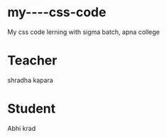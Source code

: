 # my----css-code
My css code lerning with sigma batch, apna college

# Teacher
shradha kapara

# Student
Abhi krad